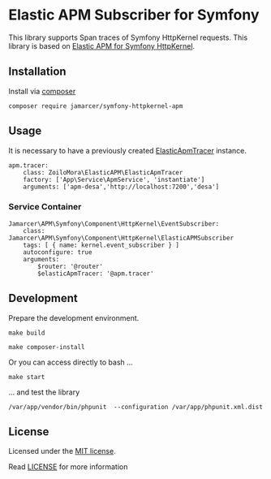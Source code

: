 # Elastic APM Subscriber for Symfony

This library supports Span traces of Symfony HttpKernel requests.
This library is based on [Elastic APM for Symfony HttpKernel](https://github.com/PcComponentes/apm-symfony-http-kernel).

## Installation

Install via [composer](https://getcomposer.org/)

```shell script
composer require jamarcer/symfony-httpkernel-apm
```

## Usage

It is necessary to have a previously created [ElasticApmTracer](https://github.com/zoilomora/elastic-apm-agent-php) instance.

```shell script
apm.tracer:
    class: ZoiloMora\ElasticAPM\ElasticApmTracer
    factory: ['App\Service\ApmService', 'instantiate']
    arguments: ['apm-desa','http://localhost:7200','desa']
```

### Service Container

```shell script
Jamarcer\APM\Symfony\Component\HttpKernel\EventSubscriber:
    class: Jamarcer\APM\Symfony\Component\HttpKernel\ElasticAPMSubscriber
    tags: [ { name: kernel.event_subscriber } ]
    autoconfigure: true
    arguments:
        $router: '@router'
        $elasticApmTracer: '@apm.tracer'
```

## Development

Prepare the development environment. 

```shell script
make build
```

```shell script
make composer-install
```

Or you can access directly to bash ...

```shell script
make start
```

... and test the library

```shell script
/var/app/vendor/bin/phpunit  --configuration /var/app/phpunit.xml.dist 
```

## License

Licensed under the [MIT license](http://opensource.org/licenses/MIT).

Read [LICENSE](LICENSE) for more information